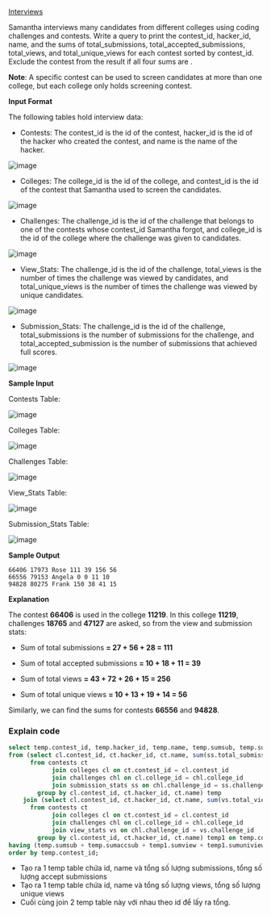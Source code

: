 [Interviews](https://www.hackerrank.com/challenges/interviews/problem)

Samantha interviews many candidates from different colleges using coding challenges and contests. Write a query to print the contest_id, hacker_id, name, and the sums of total_submissions, total_accepted_submissions, total_views, and total_unique_views for each contest sorted by contest_id. Exclude the contest from the result if all four sums are .

**Note**: A specific contest can be used to screen candidates at more than one college, but each college only holds  screening contest.

**Input Format**

The following tables hold interview data:

* Contests: The contest_id is the id of the contest, hacker_id is the id of the hacker who created the contest, and name is the name of the hacker.

![image](https://s3.amazonaws.com/hr-challenge-images/19596/1458517426-e017c3460e-ScreenShot2016-03-21at4.57.47AM.png)

* Colleges: The college_id is the id of the college, and contest_id is the id of the contest that Samantha used to screen the candidates.

![image](https://s3.amazonaws.com/hr-challenge-images/19596/1458517503-fd4aa63111-ScreenShot2016-03-21at4.57.56AM.png)

* Challenges: The challenge_id is the id of the challenge that belongs to one of the contests whose contest_id Samantha forgot, and college_id is the id of the college where the challenge was given to candidates.

![image](https://s3.amazonaws.com/hr-challenge-images/19596/1458517661-a642f750ce-ScreenShot2016-03-21at4.58.04AM.png)

* View_Stats: The challenge_id is the id of the challenge, total_views is the number of times the challenge was viewed by candidates, and total_unique_views is the number of times the challenge was viewed by unique candidates.

![image](https://s3.amazonaws.com/hr-challenge-images/19596/1458517983-b4302286a8-ScreenShot2016-03-21at4.58.15AM.png)

* Submission_Stats: The challenge_id is the id of the challenge, total_submissions is the number of submissions for the challenge, and total_accepted_submission is the number of submissions that achieved full scores.

![image](https://s3.amazonaws.com/hr-challenge-images/19596/1458518090-80983c916a-ScreenShot2016-03-21at4.58.27AM.png)

**Sample Input**

Contests Table:

![image](https://s3.amazonaws.com/hr-challenge-images/19596/1458519044-d788f8a6ee-ScreenShot2016-03-21at4.58.39AM.png)

Colleges Table:

![image](https://s3.amazonaws.com/hr-challenge-images/19596/1458519098-912836d6ac-ScreenShot2016-03-21at4.59.22AM.png)

Challenges Table:

![image](https://s3.amazonaws.com/hr-challenge-images/19596/1458519120-c531743caf-ScreenShot2016-03-21at4.59.32AM.png)

View_Stats Table:

![image](https://s3.amazonaws.com/hr-challenge-images/19596/1458519152-107a67866b-ScreenShot2016-03-21at4.59.43AM.png)

Submission_Stats Table:

![image](https://s3.amazonaws.com/hr-challenge-images/19596/1458519173-091aba871a-ScreenShot2016-03-21at4.59.55AM.png)

**Sample Output**
```
66406 17973 Rose 111 39 156 56
66556 79153 Angela 0 0 11 10
94828 80275 Frank 150 38 41 15
```
**Explanation**

The contest **66406** is used in the college **11219**. In this college **11219**, challenges **18765** and **47127** are asked, so from the view and submission stats:

* Sum of total submissions **= 27 + 56 + 28 = 111**

* Sum of total accepted submissions **= 10 + 18 + 11 = 39**

* Sum of total views **= 43 + 72 + 26 + 15 = 256**

* Sum of total unique views **= 10 + 13 + 19 + 14 = 56**

Similarly, we can find the sums for contests **66556** and **94828**.

### Explain code
```SQL
select temp.contest_id, temp.hacker_id, temp.name, temp.sumsub, temp.sumaccsub, temp1.sumview, temp1.sumuniview
from (select cl.contest_id, ct.hacker_id, ct.name, sum(ss.total_submissions) as sumsub, sum(ss.total_accepted_submissions) as sumaccsub
      from contests ct
            join colleges cl on ct.contest_id = cl.contest_id
            join challenges chl on cl.college_id = chl.college_id
            join submission_stats ss on chl.challenge_id = ss.challenge_id
        group by cl.contest_id, ct.hacker_id, ct.name) temp
    join (select cl.contest_id, ct.hacker_id, ct.name, sum(vs.total_views) as sumview, sum(vs.total_unique_views) as sumuniview 
      from contests ct
            join colleges cl on ct.contest_id = cl.contest_id
            join challenges chl on cl.college_id = chl.college_id
            join view_stats vs on chl.challenge_id = vs.challenge_id
        group by cl.contest_id, ct.hacker_id, ct.name) temp1 on temp.contest_id = temp1.contest_id and temp.hacker_id = temp1.hacker_id
having (temp.sumsub + temp.sumaccsub + temp1.sumview + temp1.sumuniview) > 0
order by temp.contest_id;
```
- Tạo ra 1 temp table chứa id, name và tổng số lượng submissions, tổng số lượng accept submissions
- Tạo ra 1 temp table chứa id, name và tổng số lượng views, tổng số lượng unique views 
- Cuối cùng join 2 temp table này với nhau theo id để lấy ra tổng.
